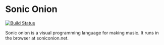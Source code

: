 

# Sonic Onion
[![Build Status](https://travis-ci.com/oflatt/soniconion.svg?branch=master)](https://travis-ci.com/oflatt/soniconion)

Sonic onion is a visual programming language for making music.
It runs in the browser at soniconion.net.
